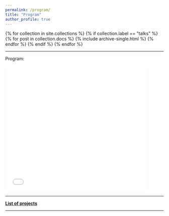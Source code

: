 ```yaml
---
permalink: /program/
title: "Program"
author_profile: true
---
```


{% for collection in site.collections %}
{% if collection.label == "talks" %}
  {% for post in collection.docs %}
      {% include archive-single.html %}
  {% endfor %}
{% endif %}
{% endfor %}

---

Program:

<div>
<embed src="{{ site.baseurl }}/files/schedule_v0.pdf" width="450" height="400" type='application/pdf'> 
</div>

---

[**List of projects**](/cargese2025/projects)

---
